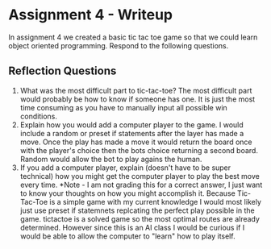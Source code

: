# Assignment 4 - Writeup

In assignment 4 we created a basic tic tac toe game so that we could learn object oriented programming. Respond to the following questions.

## Reflection Questions

1. What was the most difficult part to tic-tac-toe?
The most difficult part would probably be how to know if someone has one. It is just the most time consuming as you have to manually input all possible win conditions. 
2. Explain how you would add a computer player to the game.
I would include a random or preset if statements after the layer has made a move. Once the play has made a move it would return the board once with the player's choice then the bots choice returning a second board. Random would allow the bot to play agains the human. 
3. If you add a computer player, explain (doesn't have to be super technical) how you might get the computer player to play the best move every time. *Note - I am not grading this for a correct answer, I just want to know your thoughts on how you might accomplish it.
Because Tic-Tac-Toe is a simple game with my current knowledge I would most likely just use preset if statemnets replcating the perfect play possible in the game. tictactoe is a solved game so the most optimal routes are already determined. However since this is an AI class I would be curious if I would be able to allow the computer to "learn" how to play itself. 
